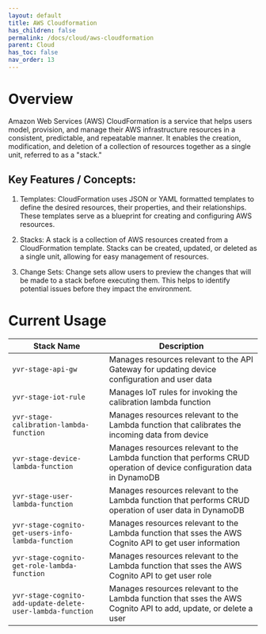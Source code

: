 ```yaml
---
layout: default
title: AWS Cloudformation
has_children: false
permalink: /docs/cloud/aws-cloudformation
parent: Cloud
has_toc: false
nav_order: 13
---
```


# Overview

Amazon Web Services (AWS) CloudFormation is a service that helps users model, provision, and manage their AWS infrastructure resources in a consistent, predictable, and repeatable manner. It enables the creation, modification, and deletion of a collection of resources together as a single unit, referred to as a "stack."

## Key Features / Concepts:

1. Templates: CloudFormation uses JSON or YAML formatted templates to define the desired resources, their properties, and their relationships. These templates serve as a blueprint for creating and configuring AWS resources.

2. Stacks: A stack is a collection of AWS resources created from a CloudFormation template. Stacks can be created, updated, or deleted as a single unit, allowing for easy management of resources.

3. Change Sets: Change sets allow users to preview the changes that will be made to a stack before executing them. This helps to identify potential issues before they impact the environment.

# Current Usage

| Stack Name                                 | Description                                                                                                             |
| ------------------------------------------ | ----------------------------------------------------------------------------------------------------------------------- |
| `yvr-stage-api-gw`                         | Manages resources relevant to the API Gateway for updating device configuration and user data                           |
| `yvr-stage-iot-rule`                       | Manages IoT rules for invoking the calibration lambda function                                                          |
| `yvr-stage-calibration-lambda-function`    | Manages resources relevant to the Lambda function that calibrates the incoming data from device                         |
| `yvr-stage-device-lambda-function`         | Manages resources relevant to the Lambda function that performs CRUD operation of device configuration data in DynamoDB |
| `yvr-stage-user-lambda-function`           | Manages resources relevant to the Lambda function that performs CRUD operation of user data in DynamoDB                 |
| `yvr-stage-cognito-get-users-info-lambda-function`         | Manages resources relevant to the Lambda function that sses the AWS Cognito API to get user information                                                                        |
| `yvr-stage-cognito-get-role-lambda-function`               | Manages resources relevant to the Lambda function that sses the AWS Cognito API to get user role                                                                               |
| `yvr-stage-cognito-add-update-delete-user-lambda-function` | Manages resources relevant to the Lambda function that sses the AWS Cognito API to add, update, or delete a user                                                               |
